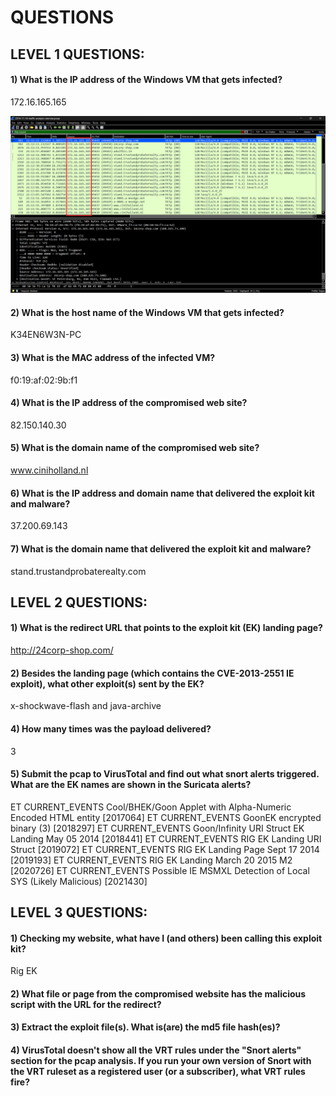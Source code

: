 # QUESTIONS
## LEVEL 1 QUESTIONS:
#### 1) What is the IP address of the Windows VM that gets infected? 
 172.16.165.165

 ![172.16.165.165](img/11.png)
#### 2) What is the host name of the Windows VM that gets infected?
 K34EN6W3N-PC
#### 3) What is the MAC address of the infected VM?
 f0:19:af:02:9b:f1
#### 4) What is the IP address of the compromised web site?
 82.150.140.30
#### 5) What is the domain name of the compromised web site?
 www.ciniholland.nl
#### 6) What is the IP address and domain name that delivered the exploit kit and malware?
 37.200.69.143
#### 7) What is the domain name that delivered the exploit kit and malware?
 stand.trustandprobaterealty.com

## LEVEL 2 QUESTIONS:
#### 1) What is the redirect URL that points to the exploit kit (EK) landing page?
 http://24corp-shop.com/
#### 2) Besides the landing page (which contains the CVE-2013-2551 IE exploit), what other exploit(s) sent by the EK?
 x-shockwave-flash and java-archive
#### 4) How many times was the payload delivered?
 3
#### 5) Submit the pcap to VirusTotal and find out what snort alerts triggered.  What are the EK names are shown in the Suricata alerts?
ET CURRENT_EVENTS Cool/BHEK/Goon Applet with Alpha-Numeric Encoded HTML entity [2017064]
ET CURRENT_EVENTS GoonEK encrypted binary (3) [2018297]
ET CURRENT_EVENTS Goon/Infinity URI Struct EK Landing May 05 2014 [2018441]
ET CURRENT_EVENTS RIG EK Landing URI Struct [2019072]
ET CURRENT_EVENTS RIG EK Landing Page Sept 17 2014 [2019193]
ET CURRENT_EVENTS RIG EK Landing March 20 2015 M2 [2020726]
ET CURRENT_EVENTS Possible IE MSMXL Detection of Local SYS (Likely Malicious) [2021430]

## LEVEL 3 QUESTIONS:
#### 1) Checking my website, what have I (and others) been calling this exploit kit?
 Rig EK
#### 2) What file or page from the compromised website has the malicious script with the URL for the redirect?
 
#### 3) Extract the exploit file(s).  What is(are) the md5 file hash(es)?

#### 4) VirusTotal doesn't show all the VRT rules under the "Snort alerts" section for the pcap analysis.  If you run your own version of Snort with the VRT ruleset as a registered user (or a subscriber), what VRT rules fire?

